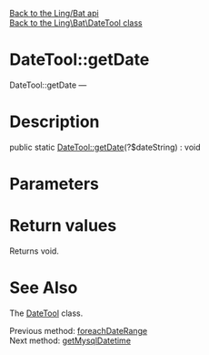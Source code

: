 [Back to the Ling/Bat api](https://github.com/lingtalfi/Bat/blob/master/doc/api/Ling/Bat.md)<br>
[Back to the Ling\Bat\DateTool class](https://github.com/lingtalfi/Bat/blob/master/doc/api/Ling/Bat/DateTool.md)


DateTool::getDate
================



DateTool::getDate — 




Description
================


public static [DateTool::getDate](https://github.com/lingtalfi/Bat/blob/master/doc/api/Ling/Bat/DateTool/getDate.md)(?$dateString) : void









Parameters
================



Return values
================

Returns void.








See Also
================

The [DateTool](https://github.com/lingtalfi/Bat/blob/master/doc/api/Ling/Bat/DateTool.md) class.

Previous method: [foreachDateRange](https://github.com/lingtalfi/Bat/blob/master/doc/api/Ling/Bat/DateTool/foreachDateRange.md)<br>Next method: [getMysqlDatetime](https://github.com/lingtalfi/Bat/blob/master/doc/api/Ling/Bat/DateTool/getMysqlDatetime.md)<br>

